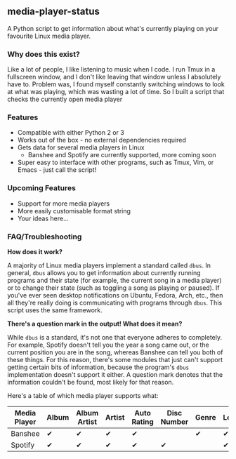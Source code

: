 ## media-player-status

A Python script to get information about what's currently playing on your favourite Linux media player.

### Why does this exist?

Like a lot of people, I like listening to music when I code. I run Tmux in a fullscreen window, and I don't like leaving that window unless I absolutely have to. Problem was, I found myself constantly switching windows to look at what was playing, which was wasting a lot of time. So I built a script that checks the currently open media player

### Features

* Compatible with either Python 2 or 3
* Works out of the box - no external dependencies required
* Gets data for several media players in Linux
  * Banshee and Spotify are currently supported, more coming soon
* Super easy to interface with other programs, such as Tmux, Vim, or Emacs - just call the script!

### Upcoming Features

* Support for more media players
* More easily customisable format string
* Your ideas here...

### FAQ/Troubleshooting

**How does it work?**

A majority of Linux media players implement a standard called `dbus`. In general, `dbus` allows you to get information about currently running programs and their state (for example, the current song in a media player) or to change their state (such as toggling a song as playing or paused). If you've ever seen desktop notifications on Ubuntu, Fedora, Arch, etc., then all they're really doing is communicating with programs through `dbus`. This script uses the same framework.

**There's a question mark in the output! What does it mean?**

While `dbus` is a standard, it's not one that everyone adheres to completely. For example, Spotify doesn't tell you the year a song came out, or the current position you are in the song, whereas Banshee can tell you both of these things. For this reason, there's some modules that just can't support getting certain bits of information, because the program's `dbus` implementation doesn't support it either. A question mark denotes that the information couldn't be found, most likely for that reason.

Here's a table of which media player supports what:

| **Media Player** | Album | Album Artist | Artist | Auto Rating | Disc Number | Genre | Length | Position | Title | Track Number | User Rating | Year |
| ---------------- | ----- | ------------ | ------ | ----------- | ----------- | ----- | ------ | -------- | ----- | ------------ | ----------- | ---- |
| Banshee          | ✔     | ✔            | ✔      | ✔           |             | ✔     | ✔      | ✔        | ✔     | ✔            | ✔           | ✔    |
| Spotify          | ✔     | ✔            | ✔      | ✔           | ✔           |       | ✔      |          | ✔     | ✔            |             |      | <!-- TODO check this -->
